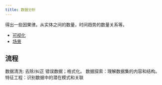 ```yaml
---
title: 数据分析
---
```

得出一些因果律。从实体之间的数量，时间趋势的数量关系等。

* [可视化](./visualization/readme.md)
* [场景](./scenario/readme.md)

## 流程
数据清洗: 去除/纠正 错误数据；格式化。
数据探索：理解数据集的内容和结构。
特征工程：识别数据中的潜在模式和关联